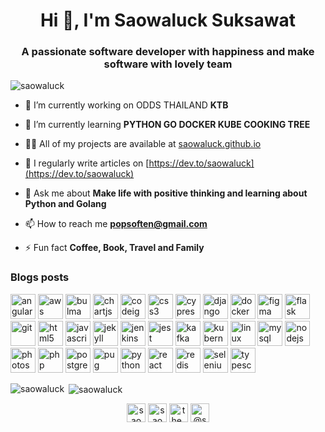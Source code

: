 <h1 align="center">Hi 👋, I'm Saowaluck Suksawat</h1>
<h3 align="center">A passionate software developer with happiness and make software with lovely team</h3>

<p align="left"> <img src="https://komarev.com/ghpvc/?username=saowaluck" alt="saowaluck" /> </p>

- 🔭 I’m currently working on ODDS THAILAND **KTB**

- 🌱 I’m currently learning **PYTHON GO DOCKER KUBE COOKING TREE**

- 👨‍💻 All of my projects are available at [saowaluck.github.io](saowaluck.github.io)

- 📝 I regularly write articles on [https://dev.to/saowaluck](https://dev.to/saowaluck)

- 💬 Ask me about **Make life with positive thinking and learning about Python and Golang**

- 📫 How to reach me **popsoften@gmail.com**

- ⚡ Fun fact **Coffee, Book, Travel and Family**

### Blogs posts
<!-- BLOG-POST-LIST:START -->
<!-- BLOG-POST-LIST:END -->

<p align="left"><img src="https://devicons.github.io/devicon/devicon.git/icons/angularjs/angularjs-original.svg" alt="angularjs" width="40" height="40"/> <img src="https://devicons.github.io/devicon/devicon.git/icons/amazonwebservices/amazonwebservices-original-wordmark.svg" alt="aws" width="40" height="40"/> <img src="https://raw.githubusercontent.com/gilbarbara/logos/804dc257b59e144eaca5bc6ffd16949752c6f789/logos/bulma.svg" alt="bulma" width="40" height="40"/> <img src="https://www.chartjs.org/media/logo-title.svg" alt="chartjs" width="40" height="40"/> <img src="https://cdn.worldvectorlogo.com/logos/codeigniter.svg" alt="codeigniter" width="40" height="40"/> <img src="https://devicons.github.io/devicon/devicon.git/icons/css3/css3-original-wordmark.svg" alt="css3" width="40" height="40"/> <img src="https://raw.githubusercontent.com/simple-icons/simple-icons/6e46ec1fc23b60c8fd0d2f2ff46db82e16dbd75f/icons/cypress.svg" alt="cypress" width="40" height="40"/> <img src="https://devicons.github.io/devicon/devicon.git/icons/django/django-original.svg" alt="django" width="40" height="40"/> <img src="https://devicons.github.io/devicon/devicon.git/icons/docker/docker-original-wordmark.svg" alt="docker" width="40" height="40"/> <img src="https://www.vectorlogo.zone/logos/figma/figma-icon.svg" alt="figma" width="40" height="40"/> <img src="https://www.vectorlogo.zone/logos/pocoo_flask/pocoo_flask-icon.svg" alt="flask" width="40" height="40"/> <img src="https://www.vectorlogo.zone/logos/git-scm/git-scm-icon.svg" alt="git" width="40" height="40"/> <img src="https://devicons.github.io/devicon/devicon.git/icons/html5/html5-original-wordmark.svg" alt="html5" width="40" height="40"/> <img src="https://devicons.github.io/devicon/devicon.git/icons/javascript/javascript-original.svg" alt="javascript" width="40" height="40"/> <img src="https://www.vectorlogo.zone/logos/jekyllrb/jekyllrb-icon.svg" alt="jekyll" width="40" height="40"/> <img src="https://www.vectorlogo.zone/logos/jenkins/jenkins-icon.svg" alt="jenkins" width="40" height="40"/> <img src="https://www.vectorlogo.zone/logos/jestjsio/jestjsio-icon.svg" alt="jest" width="40" height="40"/> <img src="https://www.vectorlogo.zone/logos/apache_kafka/apache_kafka-icon.svg" alt="kafka" width="40" height="40"/> <img src="https://www.vectorlogo.zone/logos/kubernetes/kubernetes-icon.svg" alt="kubernetes" width="40" height="40"/> <img src="https://devicons.github.io/devicon/devicon.git/icons/linux/linux-original.svg" alt="linux" width="40" height="40"/> <img src="https://devicons.github.io/devicon/devicon.git/icons/mysql/mysql-original-wordmark.svg" alt="mysql" width="40" height="40"/> <img src="https://devicons.github.io/devicon/devicon.git/icons/nodejs/nodejs-original-wordmark.svg" alt="nodejs" width="40" height="40"/> <img src="https://devicons.github.io/devicon/devicon.git/icons/photoshop/photoshop-plain.svg" alt="photoshop" width="40" height="40"/> <img src="https://devicons.github.io/devicon/devicon.git/icons/php/php-original.svg" alt="php" width="40" height="40"/> <img src="https://devicons.github.io/devicon/devicon.git/icons/postgresql/postgresql-original-wordmark.svg" alt="postgresql" width="40" height="40"/> <img src="https://cdn.worldvectorlogo.com/logos/pug.svg" alt="pug" width="40" height="40"/> <img src="https://devicons.github.io/devicon/devicon.git/icons/python/python-original.svg" alt="python" width="40" height="40"/> <img src="https://devicons.github.io/devicon/devicon.git/icons/react/react-original-wordmark.svg" alt="react" width="40" height="40"/> <img src="https://devicons.github.io/devicon/devicon.git/icons/redis/redis-original-wordmark.svg" alt="redis" width="40" height="40"/> <img src="https://raw.githubusercontent.com/detain/svg-logos/780f25886640cef088af994181646db2f6b1a3f8/svg/selenium-logo.svg" alt="selenium" width="40" height="40"/> <img src="https://devicons.github.io/devicon/devicon.git/icons/typescript/typescript-original.svg" alt="typescript" width="40" height="40"/></p>

<p><img align="left" src="https://github-readme-stats.vercel.app/api/top-langs/?username=saowaluck&layout=compact&hide=html" alt="saowaluck" /></p>

<p>&nbsp;<img align="center" src="https://github-readme-stats.vercel.app/api?username=saowaluck&show_icons=true" alt="saowaluck" /></p>

<p align="center">
<a href="https://dev.to/saowaluck" target="blank"><img align="center" src="https://cdn.jsdelivr.net/npm/simple-icons@3.0.1/icons/dev-dot-to.svg" alt="saowaluck" height="30" width="30" /></a>
<a href="https://fb.com/saowaluck suksawat" target="blank"><img align="center" src="https://cdn.jsdelivr.net/npm/simple-icons@3.0.1/icons/facebook.svg" alt="saowaluck suksawat" height="30" width="30" /></a>
<a href="https://instagram.com/the_poppy_mall" target="blank"><img align="center" src="https://cdn.jsdelivr.net/npm/simple-icons@3.0.1/icons/instagram.svg" alt="the_poppy_mall" height="30" width="30" /></a>
<a href="https://medium.com/@saowaluck" target="blank"><img align="center" src="https://cdn.jsdelivr.net/npm/simple-icons@3.0.1/icons/medium.svg" alt="@saowaluck" height="30" width="30" /></a>
</p>
